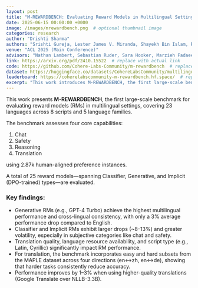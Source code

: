 ```yaml
---
layout: post
title: "M-REWARDBENCH: Evaluating Reward Models in Multilingual Settings"
date: 2025-06-15 00:00:00 +0000
image: /images/mrewardbench.png  # optional thumbnail image
categories: research
author: "Drishti Sharma"
authors: "Srishti Gureja, Lester James V. Miranda, Shayekh Bin Islam, Rishabh Maheshwary, <strong>Drishti Sharma</strong>, Gusti Winata, Nathan Lambert, Sebastian Ruder, Sara Hooker, Marzieh Fadaee"
venue: "ACL 2025 (Main Conference)"
advisors: "Nathan Lambert, Sebastian Ruder, Sara Hooker, Marzieh Fadaee"
link: https://arxiv.org/pdf/2410.15522  # replace with actual link
code: https://github.com/Cohere-Labs-Community/m-rewardbench  # replace with actual repo
dataset: https://huggingface.co/datasets/CohereLabsCommunity/multilingual-reward-bench  # replace with dataset
leaderboard: https://coherelabscommunity-m-rewardbench.hf.space/  # replace if available
excerpt: "This work introduces M-REWARDBENCH, the first large-scale benchmark for evaluating reward models (RMs) in multilingual settings, encompassing 23 languages across 8 scripts and 5 language families. The benchmark evaluates four key capabilities—chat, safety, reasoning, and translation—using 2.87k human-aligned preference instances. A total of 25 reward models, including Classifier, Generative, and Implicit (DPO-trained) types, are assessed. Results show that Generative RMs, such as GPT-4 Turbo, achieve the highest multilingual performance and cross-lingual consistency, with only a 3% average drop compared to English. In contrast, Classifier and Implicit RMs show greater performance declines (~8–13%) and higher volatility, particularly in subjective domains like chat and safety. RM performance is also influenced by translation quality, language resource availability, and script type (e.g., Latin, Cyrillic)."
---
```


This work presents **M-REWARDBENCH**, the first large-scale benchmark for evaluating reward models (RMs) in multilingual settings, covering 23 languages across 8 scripts and 5 language families.

The benchmark assesses four core capabilities:

1. Chat  
2. Safety  
3. Reasoning  
4. Translation  

using 2.87k human-aligned preference instances.

A total of 25 reward models—spanning Classifier, Generative, and Implicit (DPO-trained) types—are evaluated.

### Key findings:

- Generative RMs (e.g., GPT-4 Turbo) achieve the highest multilingual performance and cross-lingual consistency, with only a 3% average performance drop compared to English.
- Classifier and Implicit RMs exhibit larger drops (~8–13%) and greater volatility, especially in subjective categories like chat and safety.
- Translation quality, language resource availability, and script type (e.g., Latin, Cyrillic) significantly impact RM performance.
- For translation, the benchmark incorporates easy and hard subsets from the MAPLE dataset across four directions (en↔zh, en↔de), showing that harder tasks consistently reduce accuracy.
- Performance improves by 1–3% when using higher-quality translations (Google Translate over NLLB-3.3B).

